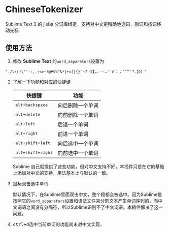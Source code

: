 # ChineseTokenizer

Sublime Text 3 的 jieba 分词库绑定，支持对中文更精确地选词、删词和按词移动光标


## 使用方法

1. 修改 **Sublime Text** 的`word_separators`设置为
```
"./\\()\"'-:,.;<>~!@#$%^&*|+=[]{}`~?（《【，。—·…！￥：；‘“”’？、】》）"
```

2. 了解一下功能和对应的快捷键

   | 快捷键                     | 功能             |
   | -------------------------- | ---------------- |
   | <kbd>alt+backspace</kbd>   | 向后删除一个单词 |
   | <kbd>alt+delete</kbd>      | 向前删除一个单词 |
   | <kbd>alt+left</kbd>        | 后退一个单词     |
   | <kbd>alt+right</kbd>       | 前进一个单词     |
   | <kbd>alt+shift+left</kbd>  | 向后选中一个单词 |
   | <kbd>alt+shift+right</kbd> | 向前选中一个单词 |

   Sublime 自己就提供了这些功能，但对中文支持不好，本插件只是在它的基础上添加对中文的支持，用法基本上与默认的一致。

3. 鼠标双击选中单词

   默认情况下，在Sublime里面双击中文，整个段都会被选中。因为Sublime是按照它的`word_separators`设置和语法文件来分割文本产生单词序列的，而中文词语之间没有分隔符，所以Sublime识别不了中文词语。本插件解决了这一问题。

4. <kbd>ctrl+d</kbd>选中当前单词的功能尚未对中文实现。
